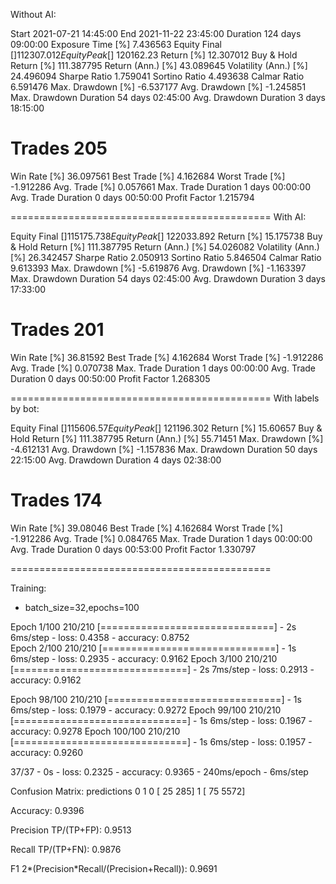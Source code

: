 Without AI:

Start                     2021-07-21 14:45:00
End                       2021-11-22 23:45:00
Duration                    124 days 09:00:00
Exposure Time [%]                    7.436563
Equity Final [$]                   112307.012
Equity Peak [$]                     120162.23
Return [%]                          12.307012
Buy & Hold Return [%]              111.387795
Return (Ann.) [%]                   43.089645
Volatility (Ann.) [%]               24.496094
Sharpe Ratio                         1.759041
Sortino Ratio                        4.493638
Calmar Ratio                         6.591476
Max. Drawdown [%]                   -6.537177
Avg. Drawdown [%]                   -1.245851
Max. Drawdown Duration       54 days 02:45:00
Avg. Drawdown Duration        3 days 18:15:00
# Trades                                  205
Win Rate [%]                        36.097561
Best Trade [%]                       4.162684
Worst Trade [%]                     -1.912286
Avg. Trade [%]                       0.057661
Max. Trade Duration           1 days 00:00:00
Avg. Trade Duration           0 days 00:50:00
Profit Factor                        1.215794

=============================================
With AI: 

Equity Final [$]                   115175.738
Equity Peak [$]                    122033.892
Return [%]                          15.175738
Buy & Hold Return [%]              111.387795
Return (Ann.) [%]                   54.026082
Volatility (Ann.) [%]               26.342457
Sharpe Ratio                         2.050913
Sortino Ratio                        5.846504
Calmar Ratio                         9.613393
Max. Drawdown [%]                   -5.619876
Avg. Drawdown [%]                   -1.163397
Max. Drawdown Duration       54 days 02:45:00
Avg. Drawdown Duration        3 days 17:33:00
# Trades                                  201
Win Rate [%]                         36.81592
Best Trade [%]                       4.162684
Worst Trade [%]                     -1.912286
Avg. Trade [%]                       0.070738
Max. Trade Duration           1 days 00:00:00
Avg. Trade Duration           0 days 00:50:00
Profit Factor                        1.268305

=============================================
With labels by bot:

Equity Final [$]                    115606.57
Equity Peak [$]                    121196.302
Return [%]                           15.60657
Buy & Hold Return [%]              111.387795
Return (Ann.) [%]                    55.71451
Max. Drawdown [%]                   -4.612131
Avg. Drawdown [%]                   -1.157836
Max. Drawdown Duration       50 days 22:15:00
Avg. Drawdown Duration        4 days 02:38:00
# Trades                                  174
Win Rate [%]                         39.08046
Best Trade [%]                       4.162684
Worst Trade [%]                     -1.912286
Avg. Trade [%]                       0.084765
Max. Trade Duration           1 days 00:00:00
Avg. Trade Duration           0 days 00:53:00
Profit Factor                        1.330797

=============================================

Training:

- batch_size=32,epochs=100

Epoch 1/100
210/210 [==============================] - 2s 6ms/step - loss: 0.4358 - accuracy: 0.8752  
Epoch 2/100
210/210 [==============================] - 1s 6ms/step - loss: 0.2935 - accuracy: 0.9162
Epoch 3/100
210/210 [==============================] - 2s 7ms/step - loss: 0.2913 - accuracy: 0.9162

Epoch 98/100
210/210 [==============================] - 1s 6ms/step - loss: 0.1979 - accuracy: 0.9272
Epoch 99/100
210/210 [==============================] - 1s 6ms/step - loss: 0.1967 - accuracy: 0.9278
Epoch 100/100
210/210 [==============================] - 1s 6ms/step - loss: 0.1957 - accuracy: 0.9260

37/37 - 0s - loss: 0.2325 - accuracy: 0.9365 - 240ms/epoch - 6ms/step


Confusion Matrix:
   predictions
    0     1
0 [  25  285]
1 [  75 5572]

Accuracy:
0.9396

Precision TP/(TP+FP):
0.9513

Recall TP/(TP+FN):
0.9876

F1 2*(Precision*Recall/(Precision+Recall)):
0.9691